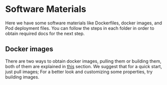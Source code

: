 # Software Materials

Here we have some software materials like Dockerfiles, docker images, and Pod deployment files. You can follow the steps in each folder in order to obtain required docs for the next step.

## Docker images
There are two ways to obtain docker images, pulling them or building them, both of them are explained in [this](./Docker/) section. We suggest that for a quick start, just pull images; For a better look and customizing some properties, try building images.

